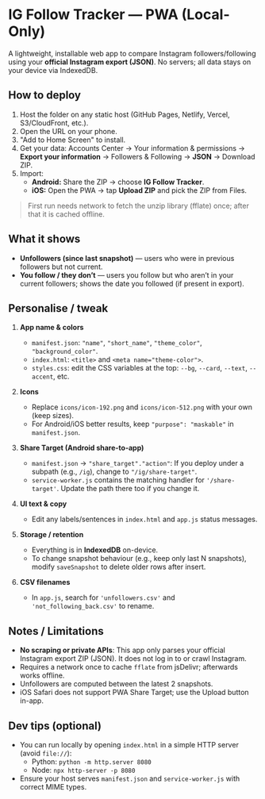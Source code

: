 # IG Follow Tracker — PWA (Local-Only)

A lightweight, installable web app to compare Instagram followers/following using your **official Instagram export (JSON)**. No servers; all data stays on your device via IndexedDB.

## How to deploy
1. Host the folder on any static host (GitHub Pages, Netlify, Vercel, S3/CloudFront, etc.).
2. Open the URL on your phone.
3. "Add to Home Screen" to install.
4. Get your data: Accounts Center → Your information & permissions → **Export your information** → Followers & Following → **JSON** → Download ZIP.
5. Import:
   - **Android:** Share the ZIP → choose **IG Follow Tracker**.
   - **iOS:** Open the PWA → tap **Upload ZIP** and pick the ZIP from Files.

> First run needs network to fetch the unzip library (fflate) once; after that it is cached offline.

## What it shows
- **Unfollowers (since last snapshot)** — users who were in previous followers but not current.
- **You follow / they don’t** — users you follow but who aren’t in your current followers; shows the date you followed (if present in export).

## Personalise / tweak
1. **App name & colors**
   - `manifest.json`: `"name"`, `"short_name"`, `"theme_color"`, `"background_color"`.
   - `index.html`: `<title>` and `<meta name="theme-color">`.
   - `styles.css`: edit the CSS variables at the top: `--bg`, `--card`, `--text`, `--accent`, etc.

2. **Icons**
   - Replace `icons/icon-192.png` and `icons/icon-512.png` with your own (keep sizes).
   - For Android/iOS better results, keep `"purpose": "maskable"` in `manifest.json`.

3. **Share Target (Android share-to-app)**
   - `manifest.json` → `"share_target"."action"`: If you deploy under a subpath (e.g., `/ig`), change to `"/ig/share-target"`.
   - `service-worker.js` contains the matching handler for `'/share-target'`. Update the path there too if you change it.

4. **UI text & copy**
   - Edit any labels/sentences in `index.html` and `app.js` status messages.

5. **Storage / retention**
   - Everything is in **IndexedDB** on-device.
   - To change snapshot behaviour (e.g., keep only last N snapshots), modify `saveSnapshot` to delete older rows after insert.

6. **CSV filenames**
   - In `app.js`, search for `'unfollowers.csv'` and `'not_following_back.csv'` to rename.

## Notes / Limitations
- **No scraping or private APIs**: This app only parses your official Instagram export ZIP (JSON). It does not log in to or crawl Instagram.
- Requires a network once to cache `fflate` from jsDelivr; afterwards works offline.
- Unfollowers are computed between the latest 2 snapshots.
- iOS Safari does not support PWA Share Target; use the Upload button in-app.

## Dev tips (optional)
- You can run locally by opening `index.html` in a simple HTTP server (avoid `file://`):
  - Python: `python -m http.server 8080`
  - Node: `npx http-server -p 8080`
- Ensure your host serves `manifest.json` and `service-worker.js` with correct MIME types.
